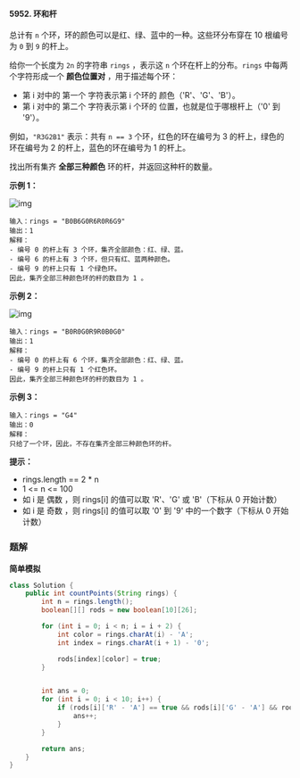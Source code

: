 #### 5952. 环和杆

总计有 `n` 个环，环的颜色可以是红、绿、蓝中的一种。这些环分布穿在 10 根编号为 `0` 到 `9` 的杆上。

给你一个长度为 `2n` 的字符串 `rings` ，表示这 `n` 个环在杆上的分布。`rings` 中每两个字符形成一个 **颜色位置对** ，用于描述每个环：

* 第 i 对中的 第一个 字符表示第 i 个环的 颜色（'R'、'G'、'B'）。
* 第 i 对中的 第二个 字符表示第 i 个环的 位置，也就是位于哪根杆上（'0' 到 '9'）。

例如，`"R3G2B1"` 表示：共有 `n == 3` 个环，红色的环在编号为 3 的杆上，绿色的环在编号为 2 的杆上，蓝色的环在编号为 1 的杆上。

找出所有集齐 **全部三种颜色** 环的杆，并返回这种杆的数量。

**示例 1：**

![img](http://gitlab.wsh-study.com/xp-study/LeeteCode/blob/master/模拟/images/环和杆/1.jpg)

```shell
输入：rings = "B0B6G0R6R0R6G9"
输出：1
解释：
- 编号 0 的杆上有 3 个环，集齐全部颜色：红、绿、蓝。
- 编号 6 的杆上有 3 个环，但只有红、蓝两种颜色。
- 编号 9 的杆上只有 1 个绿色环。
因此，集齐全部三种颜色环的杆的数目为 1 。
```

**示例 2：**

![img](http://gitlab.wsh-study.com/xp-study/LeeteCode/blob/master/模拟/images/环和杆/2.jpg)

```shell
输入：rings = "B0R0G0R9R0B0G0"
输出：1
解释：
- 编号 0 的杆上有 6 个环，集齐全部颜色：红、绿、蓝。
- 编号 9 的杆上只有 1 个红色环。
因此，集齐全部三种颜色环的杆的数目为 1 。
```

**示例 3：**

```shell
输入：rings = "G4"
输出：0
解释：
只给了一个环，因此，不存在集齐全部三种颜色环的杆。
```

**提示：**

* rings.length == 2 * n
* 1 <= n <= 100
* 如 i 是 偶数 ，则 rings[i] 的值可以取 'R'、'G' 或 'B'（下标从 0 开始计数）
* 如 i 是 奇数 ，则 rings[i] 的值可以取 '0' 到 '9' 中的一个数字（下标从 0 开始计数）

### 题解

**简单模拟**

```java
class Solution {
    public int countPoints(String rings) {
        int n = rings.length();
        boolean[][] rods = new boolean[10][26];

        for (int i = 0; i < n; i = i + 2) {
            int color = rings.charAt(i) - 'A';
            int index = rings.charAt(i + 1) - '0';

            rods[index][color] = true;
        }


        int ans = 0;
        for (int i = 0; i < 10; i++) {
            if (rods[i]['R' - 'A'] == true && rods[i]['G' - 'A'] && rods[i]['B' - 'A']) {
                ans++;
            }
        }

        return ans;
    }
}
```

